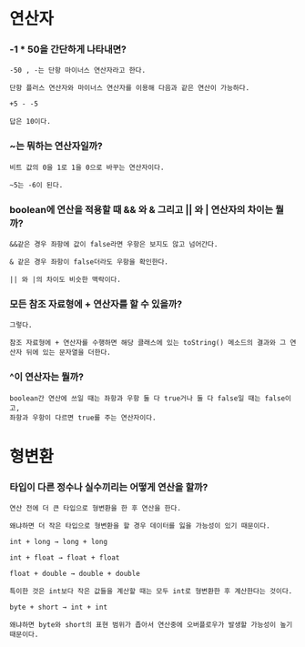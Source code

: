 # 연산자
### -1 * 50을 간단하게 나타내면?
    
    -50 , -는 단항 마이너스 연산자라고 한다.
    
    단항 플러스 연산자와 마이너스 연산자를 이용해 다음과 같은 연산이 가능하다.
    
    +5 - -5
    
    답은 10이다.
    
### ~는 뭐하는 연산자일까?
    
    비트 값의 0을 1로 1을 0으로 바꾸는 연산자이다.
    
    ~5는 -6이 된다. 
    
### boolean에 연산을 적용할 때 && 와 & 그리고 || 와 | 연산자의 차이는 뭘까?
    
    &&같은 경우 좌항에 값이 false라면 우항은 보지도 않고 넘어간다.
    
    & 같은 경우 좌항이 false더라도 우항을 확인한다.
    
    || 와 |의 차이도 비슷한 맥락이다.
    
### 모든 참조 자료형에 + 연산자를 할 수 있을까?
    
    그렇다.
    
    참조 자료형에 + 연산자를 수행하면 해당 클래스에 있는 toString() 메소드의 결과와 그 연산자 뒤에 있는 문자열을 더한다.
    
### ^이 연산자는 뭘까?
    
    boolean간 연산에 쓰일 때는 좌항과 우항 둘 다 true거나 둘 다 false일 때는 false이고,
    좌항과 우항이 다르면 true를 주는 연산자이다.
# 형변환
### 타입이 다른 정수나 실수끼리는 어떻게 연산을 할까?
    
    연산 전에 더 큰 타입으로 형변환을 한 후 연산을 한다.
    
    왜냐하면 더 작은 타입으로 형변환을 할 경우 데이터를 잃을 가능성이 있기 때문이다.
    
    int + long → long + long
    
    int + float → float + float
    
    float + double → double + double
    
    특이한 것은 int보다 작은 값들을 계산할 때는 모두 int로 형변환한 후 계산한다는 것이다.
    
    byte + short → int + int
    
    왜냐하면 byte와 short의 표현 범위가 좁아서 연산중에 오버플로우가 발생할 가능성이 높기 때문이다.